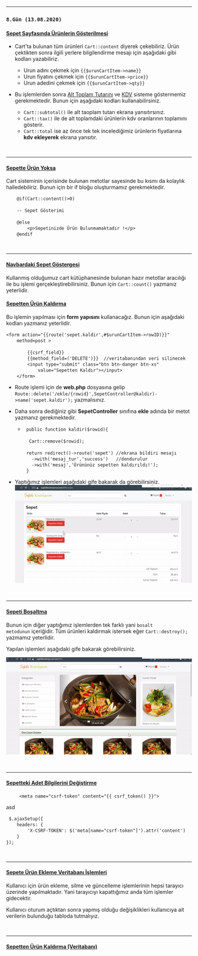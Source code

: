 <hr>
<h3><code>8.Gün (13.08.2020)</code></h3>
<h4><ins> Sepet Sayfasında Ürünlerin Gösterilmesi</ins></h4>

* Cart'ta bulunan tüm ürünleri <code>Cart::content</code> diyerek çekebiliriz. Ürün çektikten sonra ilgili yerlere bilgilendirme mesajı için  aşağıdaki gibi kodları yazabiliriz.

    * Urun adını çekmek için <code>{{$urunCartItem->name}}</code>
    * Urun fiyatını çekmek için <code>{{$urunCartItem->price}}</code>
    * Urun adedini çekmek için <code>{{$urunCartItem->qty}}</code>

* Bu işlemlerden sonra <ins>Alt Toplam Tutarını</ins> ve <ins>KDV</ins> sisteme göstermemiz gerekmektedir. Bunun için aşağıdaki kodları kullanabilirsiniz.

  * <code>Cart::subtotal()</code> ile alt taoplam tutarı ekrana yansıtırsınız.
  * <code>Cart::tax()</code> ile de alt toplamdaki ürünlerin kdv oranlarının toplamını gösterir.
  * <code>Cart::total</code> ise az önce tek tek incelediğimiz ürünlerin fiyatlarına <b>kdv ekleyerek</b> ekrana yansıtır.

</br><hr><h4><ins>Sepette Ürün Yoksa</ins></h4>

Cart sisteminin içerisinde bulunan metotlar sayesinde bu kısmı da kolaylık halledebiliriz. Bunun için bir if bloğu oluşturmamız gerekmektedir. 

		@if(Cart::content()>0)
        
        -- Sepet Gösterimi
        
        @else
        	<p>Sepetinizde Ürün Bulunmamaktadır !</p>
        @endif
        
 </br><hr><h4><ins>Navbardaki Sepet Göstergesi</ins></h4>
 
 Kullanmış olduğumuz cart kütüphanesinde bulunan hazır metotlar aracılığı ile bu işlemi gerçekleştirebilirsiniz. Bunun için <code>Cart::count()</code> yazmanız yeterlidir.
 
 
 <h4><ins>Sepetten Ürün Kaldırma </ins></h4>
 
 Bu işlemin yapılması için <b>form yapısını</b>
 kullanacağız. Bunun için aşağıdaki kodları yazmanız yeterlidir.
 
 	<form action="{{route('sepet.kaldir',#$urunCartItem->rowID)}}"
    	method=post >
        
        	{{csrf_field}}
            {{method_field=('DELETE')}}  //veritabanından veri silinecek
            <input type="submit" class="btn btn-danger btn-xs" 
            	value="Sepetten Kaldır"></input>  
        </form>
        
* Route işlemi için de <b>web.php</b> dosyasına gelip <code>Route::delete('/ekle/{rowid}',SepetController@kaldir)->name('sepet.kaldir');</code> yazmalısınız.

* Daha sonra dediğiniz gibi <b>SepetController</b> sınıfına <b>ekle</b> adında bir metot yazmanız gerekmektedir.

     *  	public function kaldir($rowid){

         	 Cart::remove($rowid);

          	return redirect()->route('sepet') //ekrana bildiri mesajı
              ->with('mesaj_tur','success')	  //dondurulur
              ->with('mesaj','Ürününüz sepetten kaldırıldı!');
     	 	}
            
 * Yaptığımız işlemleri aşağıdaki gife bakarak da görebilirsiniz.
 ![ Sepetten Kaldırma Gif](/gifs/8-sepetten-urun-kaldir.gif)
 
  </br><hr><h4><ins>Sepeti Boşaltma</ins></h4>
  
  Bunun için diğer yaptığımız işlemlerden tek farklı yani <code>bosalt metodunun</code> içeriğidir. Tüm ürünleri kaldırmak istersek eğer <code>Cart::destroy();</code> yazmamız yeterlidir.
  
 Yapılan işlemleri aşağıdaki gife bakarak görebilirsiniz.
 
 ![Sepeti Boşaltma](/gifs/8-sepeti-bosalt.gif)
 
   </br><hr><h4><ins>Sepetteki Adet Bilgilerini Değiştirme</ins></h4>
 
		 <meta name="csrf-token" content="{{ csrf_token() }}">
 
 asd

     $.ajaxSetup({
        headers: {
            'X-CSRF-TOKEN': $('meta[name="csrf-token"]').attr('content')
        }
    });
    
    
</br><hr><h4><ins>Sepete Ürün Ekleme Veritabanı İşlemleri</ins></h4>

Kullanıcı için ürün ekleme, silme ve güncelleme işlemlerinin hepsi tarayıcı üzerinde yapılmaktadır. Yani tarayıcıyı kapattığımız anda tüm işlemler gidecektir. 

Kullanıcı oturum açtıktan sonra yapmış olduğu değişiklikleri kullanıcıya ait verilerin bulunduğu tabloda tutmalıyız.

</br><hr><h4><ins>Sepetten Ürün Kaldırma (Veritabanı)</ins></h4>
